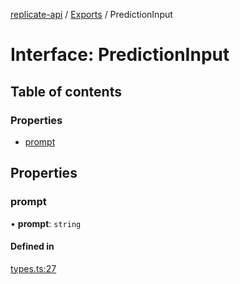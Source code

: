 [replicate-api](../readme.md) / [Exports](../modules.md) / PredictionInput

# Interface: PredictionInput

## Table of contents

### Properties

- [prompt](PredictionInput.md#prompt)

## Properties

### prompt

• **prompt**: `string`

#### Defined in

[types.ts:27](https://github.com/transitive-bullshit/replicate-api/blob/a32ace3/src/types.ts#L27)
